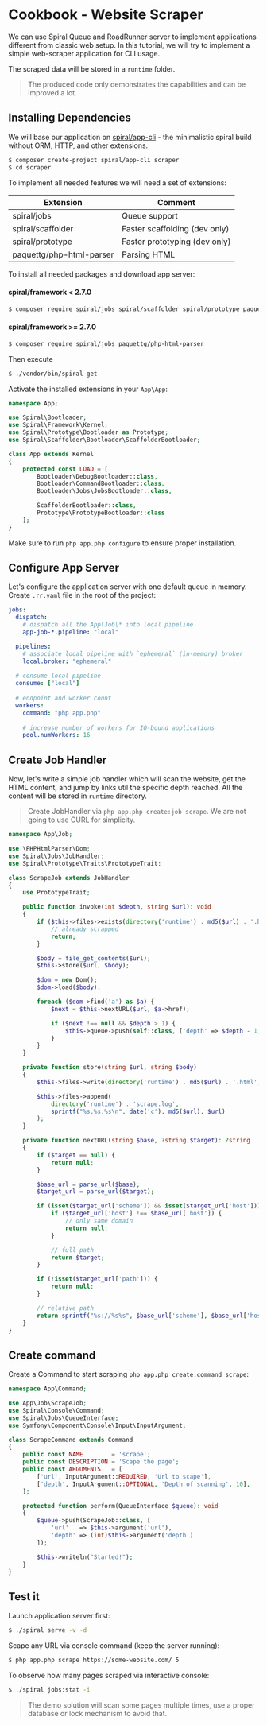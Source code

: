 # Cookbook - Website Scraper
We can use Spiral Queue and RoadRunner server to implement applications different from classic web setup. In this
tutorial, we will try to implement a simple web-scraper application for CLI usage.

The scraped data will be stored in a `runtime` folder. 

> The produced code only demonstrates the capabilities and can be improved a lot.

## Installing Dependencies
We will base our application on [spiral/app-cli](https://github.com/spiral/app-cli) - the minimalistic spiral build without ORM, HTTP, and other extensions.

```bash
$ composer create-project spiral/app-cli scraper
$ cd scraper
```

To implement all needed features we will need a set of extensions:

Extension                | Comment
---                      | ---
spiral/jobs              | Queue support
spiral/scaffolder        | Faster scaffolding (dev only)
spiral/prototype         | Faster prototyping (dev only)
paquettg/php-html-parser | Parsing HTML

To install all needed packages and download app server:

#### spiral/framework < 2.7.0

```bash
$ composer require spiral/jobs spiral/scaffolder spiral/prototype paquettg/php-html-parser
```

#### spiral/framework >= 2.7.0

```bash
$ composer require spiral/jobs paquettg/php-html-parser
```

Then execute

```bash
$ ./vendor/bin/spiral get
```

Activate the installed extensions in your `App\App`:

```php
namespace App;

use Spiral\Bootloader;
use Spiral\Framework\Kernel;
use Spiral\Prototype\Bootloader as Prototype;
use Spiral\Scaffolder\Bootloader\ScaffolderBootloader;

class App extends Kernel
{
    protected const LOAD = [
        Bootloader\DebugBootloader::class,
        Bootloader\CommandBootloader::class,
        Bootloader\Jobs\JobsBootloader::class,

        ScaffolderBootloader::class,
        Prototype\PrototypeBootloader::class
    ];
}
```

Make sure to run `php app.php configure` to ensure proper installation.

## Configure App Server
Let's configure the application server with one default queue in memory. Create `.rr.yaml` file in the root of the project:

```yaml
jobs:
  dispatch:
    # dispatch all the App\Job\* into local pipeline
    app-job-*.pipeline: "local"

  pipelines:
    # associate local pipeline with `ephemeral` (in-memory) broker
    local.broker: "ephemeral"
  
  # consume local pipeline
  consume: ["local"]
  
  # endpoint and worker count
  workers:
    command: "php app.php"
  
    # increase number of workers for IO-bound applications
    pool.numWorkers: 16
```

## Create Job Handler
Now, let's write a simple job handler which will scan the website, get the HTML content, and jump by links util the specific
depth reached. All the content will be stored in `runtime` directory.

> Create JobHandler via `php app.php create:job scrape`. We are not going to use CURL for simplicity.

```php
namespace App\Job;

use \PHPHtmlParser\Dom;
use Spiral\Jobs\JobHandler;
use Spiral\Prototype\Traits\PrototypeTrait;

class ScrapeJob extends JobHandler
{
    use PrototypeTrait;

    public function invoke(int $depth, string $url): void
    {
        if ($this->files->exists(directory('runtime') . md5($url) . '.html')) {
            // already scrapped
            return;
        }

        $body = file_get_contents($url);
        $this->store($url, $body);

        $dom = new Dom();
        $dom->load($body);

        foreach ($dom->find('a') as $a) {
            $next = $this->nextURL($url, $a->href);

            if ($next !== null && $depth > 1) {
                $this->queue->push(self::class, ['depth' => $depth - 1, 'url' => $next]);
            }
        }
    }

    private function store(string $url, string $body)
    {
        $this->files->write(directory('runtime') . md5($url) . '.html', $body);

        $this->files->append(
            directory('runtime') . 'scrape.log',
            sprintf("%s,%s,%s\n", date('c'), md5($url), $url)
        );
    }

    private function nextURL(string $base, ?string $target): ?string
    {
        if ($target == null) {
            return null;
        }

        $base_url = parse_url($base);
        $target_url = parse_url($target);

        if (isset($target_url['scheme']) && isset($target_url['host'])) {
            if ($target_url['host'] !== $base_url['host']) {
                // only same domain
                return null;
            }

            // full path
            return $target;
        }

        if (!isset($target_url['path'])) {
            return null;
        }

        // relative path
        return sprintf("%s://%s%s", $base_url['scheme'], $base_url['host'], $target_url['path']);
    }
}
```

## Create command
Create a Command to start scraping `php app.php create:command scrape`:

```php
namespace App\Command;

use App\Job\ScrapeJob;
use Spiral\Console\Command;
use Spiral\Jobs\QueueInterface;
use Symfony\Component\Console\Input\InputArgument;

class ScrapeCommand extends Command
{
    public const NAME        = 'scrape';
    public const DESCRIPTION = 'Scape the page';
    public const ARGUMENTS   = [
        ['url', InputArgument::REQUIRED, 'Url to scape'],
        ['depth', InputArgument::OPTIONAL, 'Depth of scanning', 10],
    ];

    protected function perform(QueueInterface $queue): void
    {
        $queue->push(ScrapeJob::class, [
            'url'   => $this->argument('url'),
            'depth' => (int)$this->argument('depth')
        ]);

        $this->writeln("Started!");
    }
}
```

## Test it
Launch application server first:

```bash
$ ./spiral serve -v -d
```

Scape any URL via console command (keep the server running):

```bash
$ php app.php scrape https://some-website.com/ 5
```

To observe how many pages scraped via interactive console:

```bash
$ ./spiral jobs:stat -i
```

> The demo solution will scan some pages multiple times, use a proper database or lock mechanism to avoid that.
